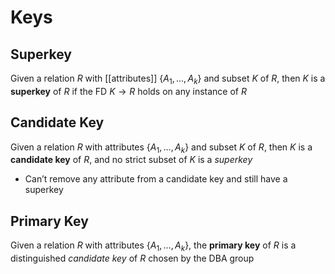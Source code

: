 # Keys
## Superkey
Given a relation $R$ with [[attributes]] $\{A_1, ..., A_k\}$ and subset $K$ of $R$, then $K$ is a **superkey** of $R$ if the FD $K→R$ holds on any instance of $R$
## Candidate Key
Given a relation $R$ with attributes $\{A_1, …, A_k\}$ and subset $K$ of $R$, then $K$ is a **candidate key** of $R$, and no strict subset of $K$ is a *superkey*
* Can’t remove any attribute from a candidate key and still have a superkey
## Primary Key
Given a relation $R$ with attributes $\{A_1, …, A_k\}$, the **primary key** of $R$ is a distinguished *candidate key* of $R$ chosen by the DBA group

